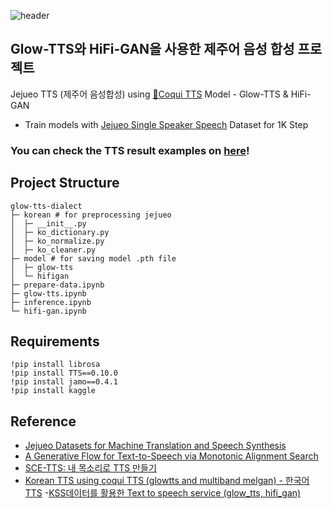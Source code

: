 ![header](https://capsule-render.vercel.app/api?type=soft&text=Text&nbsp;to&nbsp;Speech&nbsp;(TTS)&nbsp;for&nbsp;Jejueo&fontSize=45&color=439A97&fontColor=ffff)

## Glow-TTS와 HiFi-GAN을 사용한 제주어 음성 합성 프로젝트

Jejueo TTS (제주어 음성합성) using [🐸Coqui TTS](https://github.com/coqui-ai/TTS) Model - Glow-TTS & HiFi-GAN 
- Train models with [Jejueo Single Speaker Speech](https://www.kaggle.com/datasets/bryanpark/jejueo-single-speaker-speech-dataset) Dataset for 1K Step

### You can check the TTS result examples on [here](https://watchstep.me/glow-tts-jejueo-demo/)!

## Project Structure
```
glow-tts-dialect
├─ korean # for preprocessing jejueo
│  ├─ __init__.py
│  ├─ ko_dictionary.py
│  ├─ ko_normalize.py
│  ├─ ko_cleaner.py
├─ model # for saving model .pth file
│  ├─ glow-tts
│  └─ hifigan
├─ prepare-data.ipynb
├─ glow-tts.ipynb 
├─ inference.ipynb
└─ hifi-gan.ipynb
```
## Requirements

```
!pip install librosa
!pip install TTS==0.10.0
!pip install jamo==0.4.1
!pip install kaggle
```

## Reference
- [Jejueo Datasets for Machine Translation and Speech Synthesis](https://arxiv.org/pdf/1911.12071.pdf)
- [A Generative Flow for Text-to-Speech via Monotonic Alignment Search](https://github.com/jaywalnut310/glow-tts)
- [SCE-TTS: 내 목소리로 TTS 만들기
](https://sce-tts.github.io/#/)
- [Korean TTS using coqui TTS (glowtts and multiband melgan) - 한국어 TTS](https://github.com/ttop32/coqui_tts_korea)
-[KSS데이터를 활용한 Text to speech service (glow_tts, hifi_gan)](https://github.com/ljh468/Imf_TTS)

